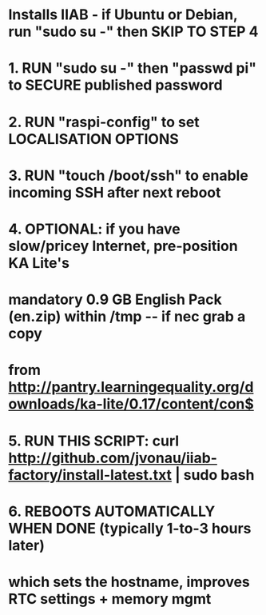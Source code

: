 # Installs IIAB - if Ubuntu or Debian, run "sudo su -" then SKIP TO STEP 4

# 1. RUN "sudo su -" then "passwd pi" to SECURE published password
# 2. RUN "raspi-config" to set LOCALISATION OPTIONS
# 3. RUN "touch /boot/ssh" to enable incoming SSH after next reboot
# 4. OPTIONAL: if you have slow/pricey Internet, pre-position KA Lite's
#    mandatory 0.9 GB English Pack (en.zip) within /tmp -- if nec grab a copy
#    from http://pantry.learningequality.org/downloads/ka-lite/0.17/content/con$
# 5. RUN THIS SCRIPT: curl http://github.com/jvonau/iiab-factory/install-latest.txt | sudo bash
# 6. REBOOTS AUTOMATICALLY WHEN DONE (typically 1-to-3 hours later)
#    which sets the hostname, improves RTC settings + memory mgmt
